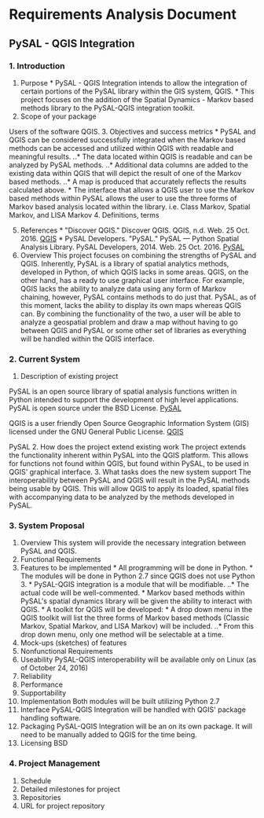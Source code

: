 # Requirements Analysis Document
## PySAL - QGIS Integration

### 1. Introduction
  1. Purpose
    * PySAL - QGIS Integration intends to allow the integration of certain portions of the PySAL library within the GIS system, QGIS.
    * This project focuses on the addition of the Spatial Dynamics - Markov based methods library to the PySAL-QGIS integration toolkit.
  2. Scope of your package
  
  Users of the software QGIS.
  3. Objectives and success metrics 
    * PySAL and QGIS can be considered successfully integrated when the Markov based methods can be accessed and utilized within QGIS with readable and meaningful results.
    ..* The data located within QGIS is readable and can be analyzed by PySAL methods.
    ..* Additional data columns are added to the existing data within QGIS that will depict the result of one of the Markov based methods.
    ..* A map is produced that accurately reflects the results calculated above.
    * The interface that allows a QGIS user to use the Markov based methods within PySAL allows the user to use the three forms of Markov based analysis located within the library. i.e. Class Markov, Spatial Markov, and LISA Markov
  4. Definitions, terms
    
  5. References
    * "Discover QGIS." Discover QGIS. QGIS, n.d. Web. 25 Oct. 2016. [QGIS](http://www.qgis.org/en/site/about/index.html)
    * PySAL Developers. "PySAL." PySAL — Python Spatial Analysis Library. PySAL Developers, 2014. Web. 25 Oct. 2016. [PySAL](http://pysal.readthedocs.io/en/latest/index.html)
  6. Overview
  This project focuses on combining the strengths of PySAL and QGIS. Inherently, PySAL is a library of spatial analytics methods, developed in Python, of which QGIS lacks in some areas. QGIS, on the other hand, has a ready to use graphical user interface. For example, QGIS lacks the ability to analyze data using any form of Markov chaining, however, PySAL contains methods to do just that. PySAL, as of this moment, lacks the ability to display its own maps whereas QGIS can. By combining the functionality of the two, a user will be able to analyze a geospatial problem and draw a map without having to go between QGIS and PySAL or some other set of libraries as everything will be handled within the QGIS interface.
  
### 2. Current System
  1. Description of existing project
  
  PySAL is an open source library of spatial analysis functions written in Python intended to support the development of high level applications. PySAL is open source under the BSD License. [PySAL](http://pysal.readthedocs.io/en/latest/index.html)
  
  QGIS is a user friendly Open Source Geographic Information System (GIS) licensed under the GNU General Public License. [QGIS](http://www.qgis.org/en/site/about/index.html)
  
  PySAL
  2. How does the project extend existing work
  The project extends the functionality inherent within PySAL into the QGIS platform. This allows for functions not found within QGIS, but found within PySAL, to be used in QGIS' graphical interface.
  3. What tasks does the new system support
  The interoperability between PySAL and QGIS will result in the PySAL methods being usable by QGIS. This will allow QGIS to apply its loaded, spatial files with accompanying data to be analyzed by the methods developed in PySAL.
  
### 3. System Proposal
1. Overview
This system will provide the necessary integration between PySAL and QGIS.
2. Functional Requirements
  1. Features to be implemented
    * All programming will be done in Python.
    * The modules will be done in Python 2.7 since QGIS does not use Python 3.
    * PySAL-QGIS integration is a module that will be modifiable.
    ..* The actual code will be well-commented.
    * Markov based methods within PySAL's spatial dynamics library will be given the ability to interact with QGIS.
    * A toolkit for QGIS will be developed:
    * A drop down menu in the QGIS toolkit will list the three forms of Markov based methods (Classic Markov, Spatial Markov, and LISA Markov) will be included.
    ..* From this drop down menu, only one method will be selectable at a time.
  2. Mock-ups (sketches) of features
3. Nonfunctional Requirements
  1. Useability
    PySAL-QGIS interoperability will be available only on Linux (as of October 24, 2016)
  2. Reliability
  3. Performance
  4. Supportability
  5. Implementation
    Both modules will be built utilizing Python 2.7
  6. Interface
    PySAL-QGIS Integration will be handled with QGIS' package handling software.
  7. Packaging
    PySAL-QGIS Integration will be an on its own package. It will need to be manually added to QGIS for the time being.
  8. Licensing
    BSD
           
### 4. Project Management
1. Schedule
  1. Detailed milestones for project
2. Repositories
  1. URL for project repository
